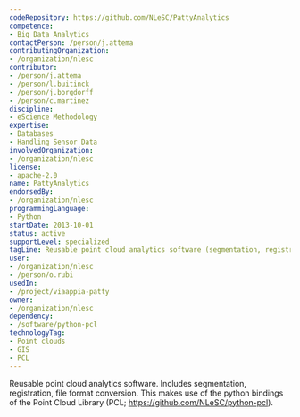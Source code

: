 ```yaml
---
codeRepository: https://github.com/NLeSC/PattyAnalytics
competence:
- Big Data Analytics
contactPerson: /person/j.attema
contributingOrganization:
- /organization/nlesc
contributor:
- /person/j.attema
- /person/l.buitinck
- /person/j.borgdorff
- /person/c.martinez
discipline:
- eScience Methodology
expertise:
- Databases
- Handling Sensor Data
involvedOrganization:
- /organization/nlesc
license:
- apache-2.0
name: PattyAnalytics
endorsedBy:
- /organization/nlesc
programmingLanguage:
- Python
startDate: 2013-10-01
status: active
supportLevel: specialized
tagLine: Reusable point cloud analytics software (segmentation, registration, file format conversion)
user:
- /organization/nlesc
- /person/o.rubi
usedIn:
- /project/viaappia-patty
owner: 
- /organization/nlesc
dependency:
- /software/python-pcl
technologyTag:
- Point clouds
- GIS
- PCL
---
```

Reusable point cloud analytics software. Includes segmentation, registration, file format conversion. This makes use of the python bindings of the Point Cloud Library (PCL; <https://github.com/NLeSC/python-pcl>).
